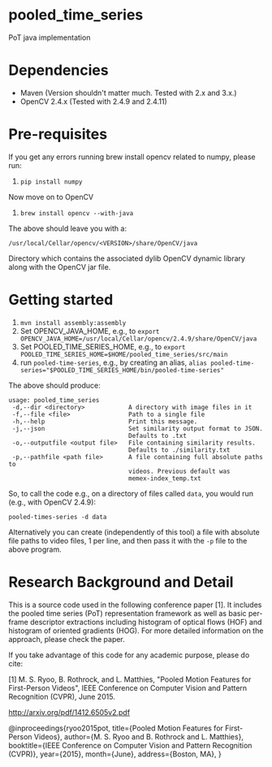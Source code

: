# pooled_time_series
PoT java implementation

# Dependencies
* Maven (Version shouldn't matter much. Tested with 2.x and 3.x.)
* OpenCV 2.4.x (Tested with 2.4.9 and 2.4.11)

# Pre-requisites
If you get any errors running brew install opencv related to numpy, please run:

 1. `pip install numpy`

Now move on to OpenCV
 1. `brew install opencv --with-java`
 
The above should leave you with a:

    /usr/local/Cellar/opencv/<VERSION>/share/OpenCV/java

Directory which contains the associated dylib OpenCV dynamic library along with the OpenCV jar file.

# Getting started
 1. `mvn install assembly:assembly`
 2. Set OPENCV_JAVA_HOME, e.g., to `export OPENCV_JAVA_HOME=/usr/local/Cellar/opencv/2.4.9/share/OpenCV/java`
 3. Set POOLED_TIME_SERIES_HOME, e.g., to `export POOLED_TIME_SERIES_HOME=$HOME/pooled_time_series/src/main`
 4. run `pooled-time-series`, e.g., by creating an alias, `alias pooled-time-series="$POOLED_TIME_SERIES_HOME/bin/pooled-time-series"`
 
 The above should produce:
 
```
usage: pooled_time_series
 -d,--dir <directory>            A directory with image files in it
 -f,--file <file>                Path to a single file
 -h,--help                       Print this message.
 -j,--json                       Set similarity output format to JSON.
                                 Defaults to .txt
 -o,--outputfile <output file>   File containing similarity results.
                                 Defaults to ./similarity.txt
 -p,--pathfile <path file>       A file containing full absolute paths to
                                 videos. Previous default was
                                 memex-index_temp.txt
```

So, to call the code e.g., on a directory of files called `data`, you would run (e.g., with OpenCV 2.4.9):

```
pooled-times-series -d data
```

Alternatively you can create (independently of this tool) a file with absolute file paths to video files, 1 per line, and then pass it with the `-p` file to the above program.


# Research Background and Detail
This is a source code used in the following conference paper [1].
It includes the pooled time series (PoT) representation framework as well as basic per-frame descriptor extractions including histogram of optical flows (HOF) and histogram of oriented gradients (HOG).
For more detailed information on the approach, please check the paper.

If you take advantage of this code for any academic purpose, please do cite:

[1] M. S. Ryoo, B. Rothrock, and L. Matthies, "Pooled Motion Features for First-Person Videos", IEEE Conference on Computer Vision and Pattern Recognition (CVPR), June 2015.

http://arxiv.org/pdf/1412.6505v2.pdf

@inproceedings{ryoo2015pot,
 title={Pooled Motion Features for First-Person Videos},
 author={M. S. Ryoo and B. Rothrock and L. Matthies},
 booktitle={IEEE Conference on Computer Vision and Pattern Recognition (CVPR)},
 year={2015},
 month={June},
 address={Boston, MA},
}

